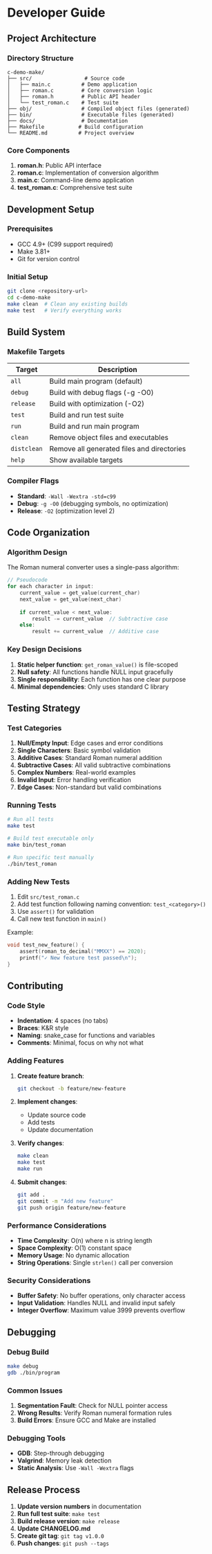 # Developer Guide

## Project Architecture

### Directory Structure

```
c-demo-make/
├── src/                 # Source code
│   ├── main.c          # Demo application
│   ├── roman.c         # Core conversion logic
│   ├── roman.h         # Public API header
│   └── test_roman.c    # Test suite
├── obj/                # Compiled object files (generated)
├── bin/                # Executable files (generated)
├── docs/               # Documentation
├── Makefile           # Build configuration
└── README.md          # Project overview
```

### Core Components

1. **roman.h**: Public API interface
2. **roman.c**: Implementation of conversion algorithm
3. **main.c**: Command-line demo application
4. **test_roman.c**: Comprehensive test suite

## Development Setup

### Prerequisites

- GCC 4.9+ (C99 support required)
- Make 3.81+
- Git for version control

### Initial Setup

```bash
git clone <repository-url>
cd c-demo-make
make clean  # Clean any existing builds
make test   # Verify everything works
```

## Build System

### Makefile Targets

| Target | Description |
|--------|-------------|
| `all` | Build main program (default) |
| `debug` | Build with debug flags (-g -O0) |
| `release` | Build with optimization (-O2) |
| `test` | Build and run test suite |
| `run` | Build and run main program |
| `clean` | Remove object files and executables |
| `distclean` | Remove all generated files and directories |
| `help` | Show available targets |

### Compiler Flags

- **Standard**: `-Wall -Wextra -std=c99`
- **Debug**: `-g -O0` (debugging symbols, no optimization)
- **Release**: `-O2` (optimization level 2)

## Code Organization

### Algorithm Design

The Roman numeral converter uses a single-pass algorithm:

```c
// Pseudocode
for each character in input:
    current_value = get_value(current_char)
    next_value = get_value(next_char)
    
    if current_value < next_value:
        result -= current_value  // Subtractive case
    else:
        result += current_value  // Additive case
```

### Key Design Decisions

1. **Static helper function**: `get_roman_value()` is file-scoped
2. **Null safety**: All functions handle NULL input gracefully
3. **Single responsibility**: Each function has one clear purpose
4. **Minimal dependencies**: Only uses standard C library

## Testing Strategy

### Test Categories

1. **Null/Empty Input**: Edge cases and error conditions
2. **Single Characters**: Basic symbol validation
3. **Additive Cases**: Standard Roman numeral addition
4. **Subtractive Cases**: All valid subtractive combinations
5. **Complex Numbers**: Real-world examples
6. **Invalid Input**: Error handling verification
7. **Edge Cases**: Non-standard but valid combinations

### Running Tests

```bash
# Run all tests
make test

# Build test executable only
make bin/test_roman

# Run specific test manually
./bin/test_roman
```

### Adding New Tests

1. Edit `src/test_roman.c`
2. Add test function following naming convention: `test_<category>()`
3. Use `assert()` for validation
4. Call new test function in `main()`

Example:
```c
void test_new_feature() {
    assert(roman_to_decimal("MMXX") == 2020);
    printf("✓ New feature test passed\n");
}
```

## Contributing

### Code Style

- **Indentation**: 4 spaces (no tabs)
- **Braces**: K&R style
- **Naming**: snake_case for functions and variables
- **Comments**: Minimal, focus on why not what

### Adding Features

1. **Create feature branch**:
   ```bash
   git checkout -b feature/new-feature
   ```

2. **Implement changes**:
   - Update source code
   - Add tests
   - Update documentation

3. **Verify changes**:
   ```bash
   make clean
   make test
   make run
   ```

4. **Submit changes**:
   ```bash
   git add .
   git commit -m "Add new feature"
   git push origin feature/new-feature
   ```

### Performance Considerations

- **Time Complexity**: O(n) where n is string length
- **Space Complexity**: O(1) constant space
- **Memory Usage**: No dynamic allocation
- **String Operations**: Single `strlen()` call per conversion

### Security Considerations

- **Buffer Safety**: No buffer operations, only character access
- **Input Validation**: Handles NULL and invalid input safely
- **Integer Overflow**: Maximum value 3999 prevents overflow

## Debugging

### Debug Build

```bash
make debug
gdb ./bin/program
```

### Common Issues

1. **Segmentation Fault**: Check for NULL pointer access
2. **Wrong Results**: Verify Roman numeral formation rules
3. **Build Errors**: Ensure GCC and Make are installed

### Debugging Tools

- **GDB**: Step-through debugging
- **Valgrind**: Memory leak detection
- **Static Analysis**: Use `-Wall -Wextra` flags

## Release Process

1. **Update version numbers** in documentation
2. **Run full test suite**: `make test`
3. **Build release version**: `make release`
4. **Update CHANGELOG.md**
5. **Create git tag**: `git tag v1.0.0`
6. **Push changes**: `git push --tags`